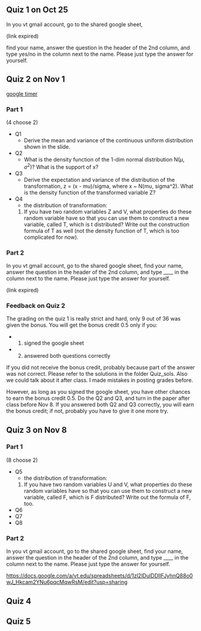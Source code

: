 
## Quiz 1 on Oct 25

In you vt gmail account, go to the shared google sheet, 

(link expired)

find your name, answer the question in the header of the 2nd column, and type yes/no in the column next to the name. Please just type the answer for yourself.

## Quiz 2 on Nov 1
[google timer](https://www.google.com/search?q=timer+google&oq=timer+google&aqs=chrome..69i57j0l5.2439j0j7&sourceid=chrome&ie=UTF-8)

### Part 1

(4 choose 2)

- Q1
  - Derive the mean and variance of the continuous uniform distribution shown in the slide.
- Q2
  - What is the density function of the 1-dim normal distribution N($\mu$, $\sigma^2$)? What is the support of x? 
- Q3
  - Derive the expectation and variance of the distribution of the transformation, z = (x - mu)/sigma, where x ~ N(mu, sigma^2). What is the density function of the transformed variable Z?
- Q4
  - the distribution of transformation:
  1. If you have two random variables Z and V, what properties do these random variable have so that you can use them to construct a new variable, called T, which is t distributed? Write out the  construction formula of T as well (not the density function of T, which is too complicated for now).

### Part 2
In you vt gmail account, go to the shared google sheet, find your name, answer the question in the header of the 2nd column, and type ____ in the column next to the name. Please just type the answer for yourself.

(link expired)

### Feedback on Quiz 2

The grading on the quiz 1 is really strict and hard, only 9 out of 36 was given the bonus. You will get the bonus credit 0.5 only if you:

- 1. signed the google sheet
- 2. answered both questions correctly

If you did not receive the bonus credit, probably because part of the answer was not correct. Please refer to the solutions in the folder Quiz_sols. Also we could talk about it after class. I made mistakes in posting grades before.

However, as long as you signed the google sheet, you have other chances to earn the bonus credit 0.5. Do the Q2 and Q3, and turn in the paper after class before Nov 8. If you answered both Q2 and Q3 correctly, you will earn the bonus credit; if not, probably you have to give it one more try.


## Quiz 3 on Nov 8

### Part 1

(8 choose 2)

- Q5
  - the distribution of transformation:
  1. If you have two random variables U and V, what properties do these random variables have so that you can use them to construct a new variable, called F, which is F distributed? Write out the formula of F, too.
- Q6
- Q7
- Q8

### Part 2
In you vt gmail account, go to the shared google sheet, find your name, answer the question in the header of the 2nd column, and type ____ in the column next to the name. Please just type the answer for yourself.

https://docs.google.com/a/vt.edu/spreadsheets/d/1zl2lDulDDllFJyhnQ88o0wJ_Hkcam2YNu6pqcMqwRsM/edit?usp=sharing

## Quiz 4

## Quiz 5


